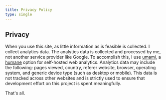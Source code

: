 ```yaml
---
title: Privacy Policy
type: single
---
```


## Privacy

When you use this site, as little information as is feasible is collected. I collect analytics data. The analytics data is collected and processed by me, not another service provider like Google. To accomplish this, I use [umami](https://umami.is/), a [humane](https://github.com/humanetech-community/awesome-humane-tech#analytics) option for self-hosted web analytics. Analytics data may include the following: pages viewed, country, referer website, browser, operating system, and generic device type (such as desktop or mobile). This data is not tracked across other websites and is strictly used to ensure that development effort on this project is spent meaningfully.

That's all.